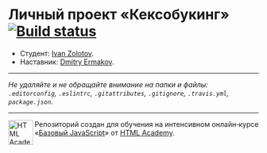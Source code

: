 # Личный проект «Кексобукинг» [![Build status][travis-image]][travis-url]

* Студент: [Ivan Zolotov](https://up.htmlacademy.ru/javascript/10/user/489369).
* Наставник: [Dmitry Ermakov](https://htmlacademy.ru/profile/id195904).

---

_Не удаляйте и не обращайте внимание на папки и файлы:_<br>
_`.editorconfig`, `.eslintrc`, `.gitattributes`, `.gitignore`, `.travis.yml`, `package.json`._

---

<a href="https://htmlacademy.ru/intensive/javascript"><img align="left" width="50" height="50" title="HTML Academy" src="https://up.htmlacademy.ru/static/img/intensive/javascript/logo-for-github.svg"></a>

Репозиторий создан для обучения на интенсивном онлайн‑курсе «[Базовый JavaScript](https://htmlacademy.ru/intensive/javascript)» от [HTML Academy](https://htmlacademy.ru).

[travis-image]: https://travis-ci.org/htmlacademy-javascript/489369-keksobooking.svg?branch=master
[travis-url]: https://travis-ci.org/htmlacademy-javascript/489369-keksobooking
